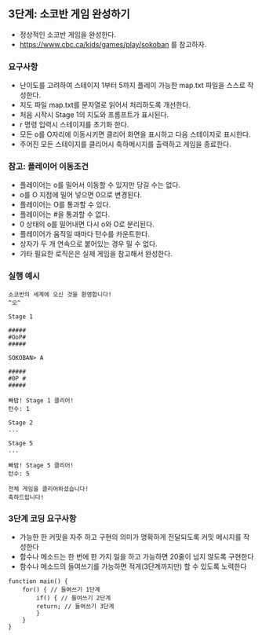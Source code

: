 ## 3단계: 소코반 게임 완성하기

- 정상적인 소코반 게임을 완성한다.
- https://www.cbc.ca/kids/games/play/sokoban 를 참고하자.

### 요구사항

- 난이도를 고려하여 스테이지 1부터 5까지 플레이 가능한 map.txt 파일을 스스로 작성한다.
- 지도 파일 map.txt를 문자열로 읽어서 처리하도록 개선한다.
- 처음 시작시 Stage 1의 지도와 프롬프트가 표시된다.
- r 명령 입력시 스테이지를 초기화 한다.
- 모든 o를 O자리에 이동시키면 클리어 화면을 표시하고 다음 스테이지로 표시한다.
- 주어진 모든 스테이지를 클리어시 축하메시지를 출력하고 게임을 종료한다.

### 참고: 플레이어 이동조건

- 플레이어는 o를 밀어서 이동할 수 있지만 당길 수는 없다.
- o를 O 지점에 밀어 넣으면 0으로 변경된다.
- 플레이어는 O를 통과할 수 있다.
- 플레이어는 #을 통과할 수 없다.
- 0 상태의 o를 밀어내면 다시 o와 O로 분리된다.
- 플레이어가 움직일 때마다 턴수를 카운트한다.
- 상자가 두 개 연속으로 붙어있는 경우 밀 수 없다.
- 기타 필요한 로직은은 실제 게임을 참고해서 완성한다.

### 실행 예시

```
소코반의 세계에 오신 것을 환영합니다!
^오^

Stage 1

#####
#OoP#
#####

SOKOBAN> A

#####
#0P #
#####

빠밤! Stage 1 클리어!
턴수: 1

Stage 2
...

Stage 5
...

빠밤! Stage 5 클리어!
턴수: 5

전체 게임을 클리어하셨습니다!
축하드립니다!
```

### 3단계 코딩 요구사항

- 가능한 한 커밋을 자주 하고 구현의 의미가 명확하게 전달되도록 커밋 메시지를 작성한다
- 함수나 메소드는 한 번에 한 가지 일을 하고 가능하면 20줄이 넘지 않도록 구현한다
- 함수나 메소드의 들여쓰기를 가능하면 적게(3단계까지만) 할 수 있도록 노력한다

```
function main() {
    for() { // 들여쓰기 1단계
        if() { // 들여쓰기 2단계
        return; // 들여쓰기 3단계
        }
    }
}
```